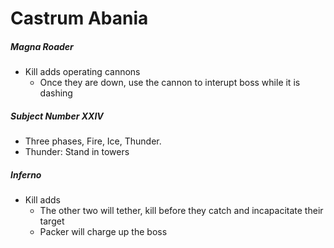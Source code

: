# Castrum Abania

##### Magna Roader

- Kill adds operating cannons
  - Once they are down, use the cannon to interupt boss while it is dashing

##### Subject Number XXIV

- Three phases, Fire, Ice, Thunder.
- Thunder: Stand in towers

##### Inferno

- Kill adds
  - The other two will tether, kill before they catch and incapacitate their target
  - Packer will charge up the boss
